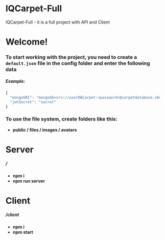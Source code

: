 # IQCarpet-Full

IQCarpet-Full - it is a full project with API and Client

# Welcome!

### To start working with the project, you need to create a `default.json` file in the config folder and enter the following data

##### Example:

```js
{
  "mongoURI": "mongodb+srv://userDBCarpet:<password>@carpetdatabase.c6een.mongodb.net/CarpetDataBase?retryWrites=true&w=majority",
  "jwtSecret": "secret"
}
```

### To use the file system, create folders like this:

- **public / files / images / avatars**

# Server

##### /

- **npm i**
- **npm run server**

# Client

##### /client

- **npm i**
- **npm start**
